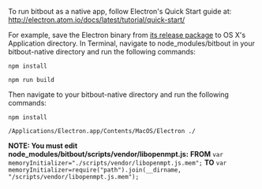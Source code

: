 To run bitbout as a native app, follow Electron's Quick Start guide at:
http://electron.atom.io/docs/latest/tutorial/quick-start/

For example, save the Electron binary from [its release package](https://github.com/electron/electron/releases) to OS X's Application directory. In Terminal, navigate to node_modules/bitbout in your bitbout-native directory and run the following commands:

`npm install`

`npm run build`

Then navigate to your bitbout-native directory and run the following commands:

`npm install`

`/Applications/Electron.app/Contents/MacOS/Electron ./`

**NOTE: You must edit node_modules/bitbout/scripts/vendor/libopenmpt.js:**
**FROM** `var memoryInitializer="./scripts/vendor/libopenmpt.js.mem";`
**TO** `var memoryInitializer=require("path").join(__dirname, "/scripts/vendor/libopenmpt.js.mem");`